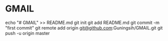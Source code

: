 # GMAIL
echo "# GMAIL" >> README.md
git init
git add README.md
git commit -m "first commit"
git remote add origin git@github.com:Guningsih/GMAIL.git
git push -u origin master
